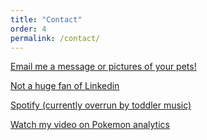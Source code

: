 ```yaml
---
title: "Contact"
order: 4
permalink: /contact/
---
```



<a href="mailto:molls12@gmail.com">Email me a message or pictures of your pets!</a>

<a href="https://www.linkedin.com/in/molly-prower/">Not a huge fan of Linkedin</a>

<a href="https://open.spotify.com/user/pandakabobs?si=f93d5033d01e4934">Spotify (currently overrun by toddler music)</a>

<a href="https://www.youtube.com/watch?v=wq5Ddd7CJvE&t=337s">Watch my video on Pokemon analytics</a>
